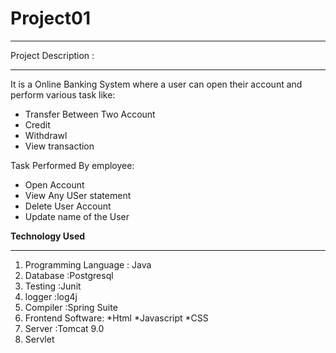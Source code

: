# Project01
***
Project Description :
___
It is a Online  Banking System where a user can open their account and perform various task like:
* Transfer Between Two Account
* Credit
* Withdrawl
* View transaction

Task Performed By employee:
* Open Account
* View Any USer statement
* Delete User Account
* Update name of the User

**Technology Used**
___

1. Programming Language : Java
2. Database :Postgresql
3. Testing  :Junit
4. logger   :log4j
5. Compiler :Spring Suite
6. Frontend Software:
   *Html
   *Javascript
   *CSS
7. Server   :Tomcat 9.0
8. Servlet







